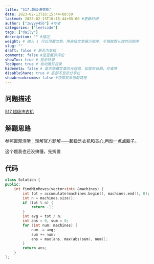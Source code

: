 ```yaml
---
title: "517.超级洗衣机"
date: 2023-02-13T16:15:44+08:00
lastmod: 2023-02-13T16:15:44+08:00 #更新时间
author: ["zwyyy456"] #作者
categories: ["leetcode"]
tags: ["daily"]
description: "" #描述
weight: # 输入 1 可以顶置文章，用来给文章展示排序，不填就默认按时间排序
slug: ""
draft: false # 是否为草稿
comments: false #是否展示评论
showToc: true # 显示目录
TocOpen: true # 自动展开目录
hidemeta: false # 是否隐藏文章的元信息，如发布日期、作者等
disableShare: true # 底部不显示分享栏
showbreadcrumbs: false #顶部显示当前路径
---
```

## 问题描述
[517.超级洗衣机](https://leetcode.cn/problems/super-washing-machines/)

## 解题思路
参照[直观清晰：理解官方题解——超级洗衣机](https://leetcode.cn/problems/super-washing-machines/solutions/1023905/zhi-guan-qing-xi-li-jie-guan-fang-ti-jie-vxxs/)和[贪心,再动一点点脑子](https://leetcode.cn/problems/super-washing-machines/solutions/451378/tan-xin-zai-dong-yi-dian-dian-nao-zi-by-whiteashes/)。

这个题我也还没搞懂，先搁置

## 代码
```cpp
class Solution {
public:
    int findMinMoves(vector<int> &machines) {
        int tot = accumulate(machines.begin(), machines.end(), 0);
        int n = machines.size();
        if (tot % n) {
            return -1;
        }
        int avg = tot / n;
        int ans = 0, sum = 0;
        for (int num: machines) {
            num -= avg;
            sum += num;
            ans = max(ans, max(abs(sum), num));
        }
        return ans;
    }
};
```
